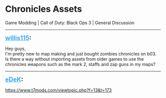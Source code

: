 # Chronicles Assets
Game Modding | Call of Duty: Black Ops 3 | General Discussion

---
<strong style="font-size: 1.4em;"><span style="text-decoration: underline;text-decoration-color: #34a7f9;"><span style="color:#34a7f9;">willis115</span></span>:</strong>

<p>Hey guys,<br />I&#39;m pretty new to map making and just bought zombies chronicles on b03. Is there a way without importing assets from older games to use the chronicles weapons such as the mark 2, staffs and zap guns in my maps?</p>

---
<strong style="font-size: 1.4em;"><span style="text-decoration: underline;text-decoration-color: #34a7f9;"><span style="color:#34a7f9;">eDeK</span></span>:</strong>

<p><a href="https://www.t7mods.com/viewtopic.php?f=13&t=173">https://www.t7mods.com/viewtopic.php?f=13&amp;t=173</a></p>

